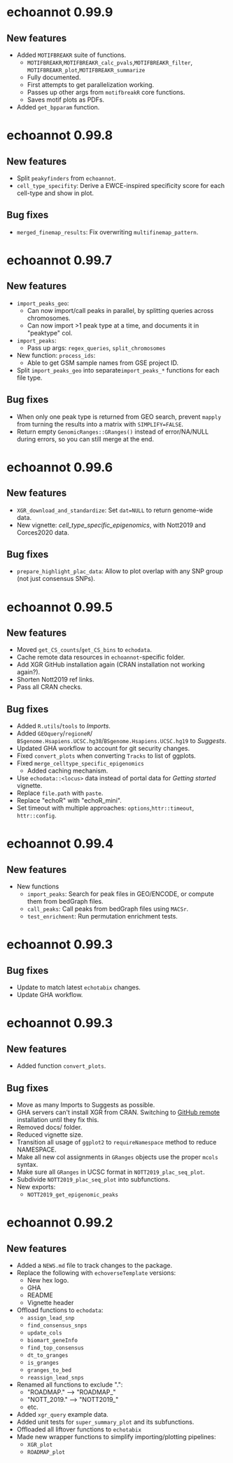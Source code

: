 # echoannot 0.99.9

## New features

* Added `MOTIFBREAKR` suite of functions.
    - `MOTIFBREAKR`,`MOTIFBREAKR_calc_pvals`,`MOTIFBREAKR_filter`,
        `MOTIFBREAKR_plot`,`MOTIFBREAKR_summarize`
    - Fully documented.
    - First attempts to get parallelization working.  
    - Passes up other args from `motifbreakR` core functions. 
    - Saves motif plots as PDFs. 
* Added `get_bpparam` function.

# echoannot 0.99.8

## New features

* Split `peakyfinders` from `echoannot`. 
* `cell_type_specifity`: Derive a EWCE-inspired specificity score 
for each cell-type and show in plot. 

## Bug fixes 

* `merged_finemap_results`: Fix overwriting `multifinemap_pattern`. 


# echoannot 0.99.7

## New features 

* `import_peaks_geo`:
    - Can now import/call peaks in parallel, 
    by splitting queries across chromosomes. 
    - Can now import >1 peak type at a time, 
    and documents it in "peaktype" col. 
* `import_peaks`: 
    - Pass up args: `regex_queries`, `split_chromosomes`
* New function: `process_ids`:
    - Able to get GSM sample names from GSE project ID.
* Split `import_peaks_geo` into separate`import_peaks_*` functions 
for each file type.
    
## Bug fixes 

* When only one peak type is returned from GEO search, 
prevent `mapply` from turning the results into a matrix with `SIMPLIFY=FALSE`. 
* Return empty `GenomicRanges::GRanges()` 
instead of error/NA/NULL during errors, so you can still merge at the end. 
    
    
# echoannot 0.99.6

## New features 

* `XGR_download_and_standardize`: Set `dat=NULL` to return genome-wide data.
* New vignette: *cell_type_specific_epigenomics*, 
    with Nott2019 and Corces2020 data.

## Bug fixes 

* `prepare_highlight_plac_data`: Allow to plot overlap with any SNP group 
(not just consensus SNPs).  

# echoannot 0.99.5

## New features 

* Moved `get_CS_counts`/`get_CS_bins` to `echodata`.   
* Cache remote data resources in `echoannot`-specific folder. 
* Add XGR GitHub installation again (CRAN installation not working again?). 
* Shorten Nott2019 ref links. 
* Pass all CRAN checks. 

## Bug fixes 

* Added `R.utils`/`tools` to *Imports*.  
* Added `GEOquery`/`regioneR`/
`BSgenome.Hsapiens.UCSC.hg38`/`BSgenome.Hsapiens.UCSC.hg19` to *Suggests*.  
* Updated GHA workflow to account for git security changes. 
* Fixed `convert_plots` when converting `Tracks` to list of ggplots.
* Fixed `merge_celltype_specific_epigenomics`
    - Added caching mechanism. 
* Use `echodata::<locus>` data instead of portal data for
*Getting started* vignette.
* Replace `file.path` with `paste`. 
* Replace "echoR" with "echoR_mini".
* Set timeout with multiple approaches: 
`options`,`httr::timeout`, `httr::config`. 

# echoannot 0.99.4

## New features 

* New functions
    - `import_peaks`: Search for peak files in GEO/ENCODE, or compute them 
    from bedGraph files. 
    - `call_peaks`: Call peaks from bedGraph files using `MACSr`. 
    - `test_enrichment`: Run permutation enrichment tests.

# echoannot 0.99.3

## Bug fixes 

* Update to match latest `echotabix` changes.
* Update GHA workflow.

# echoannot 0.99.3

## New features

* Added function `convert_plots`.

## Bug fixes 

* Move as many Imports to Suggests as possible. 
* GHA servers can't install XGR from CRAN. Switching to 
[GitHub remote](github::hfang-bristol/XGR) installation until they fix this. 
* Removed docs/ folder. 
* Reduced vignette size. 
* Transition all usage of `ggplot2` to `requireNamespace` method to reduce
NAMESPACE.
* Make all new col assignments in `GRanges` objects use the proper `mcols` syntax.
* Make sure all `GRanges` in UCSC format in `NOTT2019_plac_seq_plot`.
* Subdivide `NOTT2019_plac_seq_plot` into subfunctions. 
* New exports:
    - `NOTT2019_get_epigenomic_peaks`

# echoannot 0.99.2

## New features 

* Added a `NEWS.md` file to track changes to the package.
* Replace the following with `echoverseTemplate` versions:
    - New hex logo.
    - GHA
    - README
    - Vignette header
* Offload functions to `echodata`:
    - `assign_lead_snp`
    - `find_consensus_snps`
    - `update_cols`
    - `biomart_geneInfo`
    - `find_top_consensus`
    - `dt_to_granges`
    - `is_granges`
    - `granges_to_bed`
    - `reassign_lead_snps`
* Renamed all functions to exclude ".":
    - "ROADMAP." --> "ROADMAP_"
    - "NOTT_2019." --> "NOTT2019_"
    - etc.
* Added `xgr_query` example data. 
* Added unit tests for `super_summary_plot` and its subfunctions.
* Offloaded all liftover functions to `echotabix`
* Made new wrapper functions to simplify importing/plotting pipelines:
    - `XGR_plot`
    - `ROADMAP_plot`
